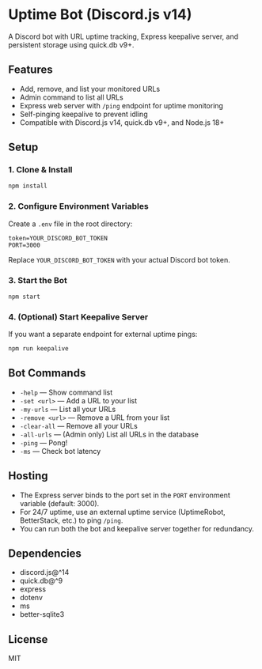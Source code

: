 # Uptime Bot (Discord.js v14)

A Discord bot with URL uptime tracking, Express keepalive server, and persistent storage using quick.db v9+.

## Features
- Add, remove, and list your monitored URLs
- Admin command to list all URLs
- Express web server with `/ping` endpoint for uptime monitoring
- Self-pinging keepalive to prevent idling
- Compatible with Discord.js v14, quick.db v9+, and Node.js 18+

## Setup

### 1. Clone & Install
```bash
npm install
```

### 2. Configure Environment Variables
Create a `.env` file in the root directory:
```
token=YOUR_DISCORD_BOT_TOKEN
PORT=3000
```
Replace `YOUR_DISCORD_BOT_TOKEN` with your actual Discord bot token.

### 3. Start the Bot
```bash
npm start
```

### 4. (Optional) Start Keepalive Server
If you want a separate endpoint for external uptime pings:
```bash
npm run keepalive
```

## Bot Commands
- `-help` — Show command list
- `-set <url>` — Add a URL to your list
- `-my-urls` — List all your URLs
- `-remove <url>` — Remove a URL from your list
- `-clear-all` — Remove all your URLs
- `-all-urls` — (Admin only) List all URLs in the database
- `-ping` — Pong!
- `-ms` — Check bot latency

## Hosting
- The Express server binds to the port set in the `PORT` environment variable (default: 3000).
- For 24/7 uptime, use an external uptime service (UptimeRobot, BetterStack, etc.) to ping `/ping`.
- You can run both the bot and keepalive server together for redundancy.

## Dependencies
- discord.js@^14
- quick.db@^9
- express
- dotenv
- ms
- better-sqlite3

## License
MIT
